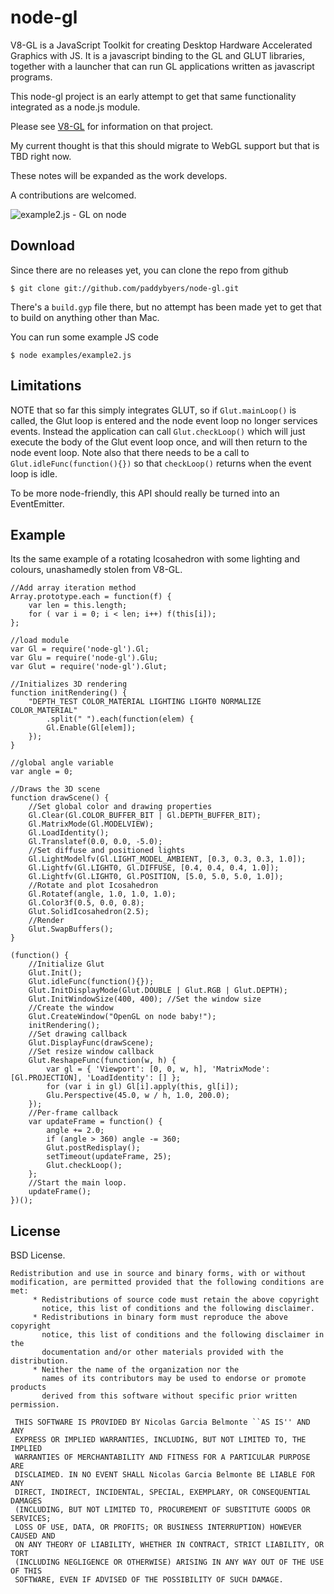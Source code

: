 node-gl
=========

V8-GL is a JavaScript Toolkit for creating Desktop Hardware Accelerated Graphics with JS. It is a javascript binding to the GL and GLUT libraries, together with a launcher that can run GL applications written as javascript programs.

This node-gl project is an early attempt to get that same functionality integrated as a node.js module.

Please see [V8-GL](https://github.com/philogb/v8-gl) for information on that project.

My current thought is that this should migrate to WebGL support but that is TBD right now.

These notes will be expanded as the work develops.

A  contributions are welcomed.

![example2.js - GL on node](https://github.com/downloads/paddybyers/node-gl/node-gl.png)

Download
---------

Since there are no releases yet, you can clone the repo from github
 
    $ git clone git://github.com/paddybyers/node-gl.git

There's a `build.gyp` file there, but no attempt has been made yet to get that to build on anything other than Mac.

You can run some example JS code

    $ node examples/example2.js

Limitations
---------

NOTE that so far this simply integrates GLUT, so if `Glut.mainLoop()` is called, the Glut loop is entered and the node event loop no longer services events. Instead the application can call `Glut.checkLoop()` which will just execute the body of the Glut event loop once, and will then return to the node event loop. Note also that there needs to be a call to `Glut.idleFunc(function(){})` so that `checkLoop()` returns when the event loop is idle.

To be more node-friendly, this API should really be turned into an EventEmitter.

Example
---------

Its the same example of a rotating Icosahedron with some lighting and colours, unashamedly stolen from V8-GL.

    //Add array iteration method
    Array.prototype.each = function(f) {
        var len = this.length;
        for ( var i = 0; i < len; i++) f(this[i]);
    };
    
    //load module
    var Gl = require('node-gl').Gl;
    var Glu = require('node-gl').Glu;
    var Glut = require('node-gl').Glut;

    //Initializes 3D rendering
    function initRendering() {
        "DEPTH_TEST COLOR_MATERIAL LIGHTING LIGHT0 NORMALIZE COLOR_MATERIAL"
            .split(" ").each(function(elem) {
            Gl.Enable(Gl[elem]);
        });
    }
    
    //global angle variable
    var angle = 0;
    
    //Draws the 3D scene
    function drawScene() {
        //Set global color and drawing properties
        Gl.Clear(Gl.COLOR_BUFFER_BIT | Gl.DEPTH_BUFFER_BIT);
        Gl.MatrixMode(Gl.MODELVIEW); 
        Gl.LoadIdentity();
        Gl.Translatef(0.0, 0.0, -5.0);
        //Set diffuse and positioned lights
        Gl.LightModelfv(Gl.LIGHT_MODEL_AMBIENT, [0.3, 0.3, 0.3, 1.0]);
        Gl.Lightfv(Gl.LIGHT0, Gl.DIFFUSE, [0.4, 0.4, 0.4, 1.0]);
        Gl.Lightfv(Gl.LIGHT0, Gl.POSITION, [5.0, 5.0, 5.0, 1.0]);
        //Rotate and plot Icosahedron
        Gl.Rotatef(angle, 1.0, 1.0, 1.0);
        Gl.Color3f(0.5, 0.0, 0.8);
        Glut.SolidIcosahedron(2.5);
        //Render
        Glut.SwapBuffers(); 
    }
    
    (function() {
        //Initialize Glut
        Glut.Init();
        Glut.idleFunc(function(){});
        Glut.InitDisplayMode(Glut.DOUBLE | Glut.RGB | Glut.DEPTH);
        Glut.InitWindowSize(400, 400); //Set the window size
        //Create the window
        Glut.CreateWindow("OpenGL on node baby!");
        initRendering();
        //Set drawing callback
        Glut.DisplayFunc(drawScene);
        //Set resize window callback
        Glut.ReshapeFunc(function(w, h) {
            var gl = { 'Viewport': [0, 0, w, h], 'MatrixMode': [Gl.PROJECTION], 'LoadIdentity': [] };
            for (var i in gl) Gl[i].apply(this, gl[i]);
            Glu.Perspective(45.0, w / h, 1.0, 200.0);
        });
        //Per-frame callback
        var updateFrame = function() {
            angle += 2.0;
            if (angle > 360) angle -= 360;
            Glut.postRedisplay();
            setTimeout(updateFrame, 25);
            Glut.checkLoop();
        };
        //Start the main loop.
        updateFrame();
    })();
    


License
---------

BSD License.

    Redistribution and use in source and binary forms, with or without
    modification, are permitted provided that the following conditions are met:
         * Redistributions of source code must retain the above copyright
           notice, this list of conditions and the following disclaimer.
         * Redistributions in binary form must reproduce the above copyright
           notice, this list of conditions and the following disclaimer in the
           documentation and/or other materials provided with the distribution.
         * Neither the name of the organization nor the
           names of its contributors may be used to endorse or promote products
           derived from this software without specific prior written permission.
    
     THIS SOFTWARE IS PROVIDED BY Nicolas Garcia Belmonte ``AS IS'' AND ANY
     EXPRESS OR IMPLIED WARRANTIES, INCLUDING, BUT NOT LIMITED TO, THE IMPLIED
     WARRANTIES OF MERCHANTABILITY AND FITNESS FOR A PARTICULAR PURPOSE ARE
     DISCLAIMED. IN NO EVENT SHALL Nicolas Garcia Belmonte BE LIABLE FOR ANY
     DIRECT, INDIRECT, INCIDENTAL, SPECIAL, EXEMPLARY, OR CONSEQUENTIAL DAMAGES
     (INCLUDING, BUT NOT LIMITED TO, PROCUREMENT OF SUBSTITUTE GOODS OR SERVICES;
     LOSS OF USE, DATA, OR PROFITS; OR BUSINESS INTERRUPTION) HOWEVER CAUSED AND
     ON ANY THEORY OF LIABILITY, WHETHER IN CONTRACT, STRICT LIABILITY, OR TORT
     (INCLUDING NEGLIGENCE OR OTHERWISE) ARISING IN ANY WAY OUT OF THE USE OF THIS
     SOFTWARE, EVEN IF ADVISED OF THE POSSIBILITY OF SUCH DAMAGE.

